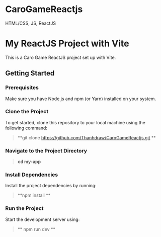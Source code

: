 # CaroGameReactjs
HTML/CSS, JS, ReactJS
# My ReactJS Project with Vite

This is a Caro Game ReactJS project set up with Vite.

## Getting Started

### Prerequisites

Make sure you have Node.js and npm (or Yarn) installed on your system.

### Clone the Project

To get started, clone this repository to your local machine using the following command:

>  **git clone https://github.com/Thanhdraw/CaroGameReactjs.git **

### Navigate to the Project Directory
>  **cd my-app**

### Install Dependencies
Install the project dependencies by running:
>  **npm install **

### Run the Project
Start the development server using:
>  ** npm run dev ** 



